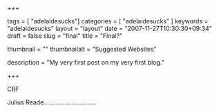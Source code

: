 +++

tags = [ "adelaidesucks"]
categories = [ "adelaidesucks" ]
keywords = "adelaidesucks"
layout = "layout"
date = "2007-11-27T10:30:30+09:34"
draft = false
slug = "final"
title = "Final?"

thumbnail = ""
thumbnailalt = "Suggested Websites"

description = "My very first post on my very first blog."

+++

CBF

Julius Reade..............................